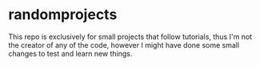 # randomprojects

This repo is exclusively for small projects that follow tutorials, thus I'm not the creator of any of the code, however I might have done some small changes to test and learn new things.
